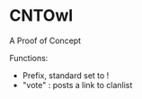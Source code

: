 # CNTOwl
A Proof of Concept

Functions:
- Prefix, standard set to !
- "vote" : posts a link to clanlist
